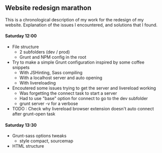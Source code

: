 ## Website redesign marathon

This is a chronological description of my work for the redesign of my website. Explanation of the issues 
I encountered, and solutions that I found.

#### Saturday 12:00
* File structure
	* 2 subfolders (dev / prod)
	* Grunt and NPM config in the root
* Try to make a simple Grunt configuration inspired by some coffee snippets
	* With JSHinting, Sass compiling
	* With a localhost server and auto opening
	* With livereloading
* Encoutered some issues trying to get the server and livereload working
	* Was forgetting the connect task to start a server
	* Had to use "base" option for connect to go to the dev subfolder
	* grunt server -v for a verbose
* TODO : Check why livereload browser extension doesn't auto connect after grunt-open task

#### Saturday 13:30
* Grunt-sass options tweaks
	* style compact, sourcemap
* HTML structure